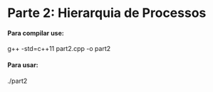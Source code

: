 # Parte 2: Hierarquia de Processos

#### Para compilar use:
g++ -std=c++11 part2.cpp -o part2

#### Para usar:
./part2
